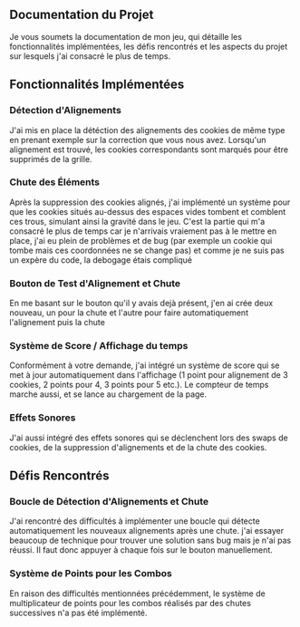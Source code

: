 ## Documentation du Projet

Je vous soumets la documentation de mon jeu, qui détaille les fonctionnalités implémentées, les défis rencontrés et les aspects du projet sur lesquels j'ai consacré le plus de temps.

## Fonctionnalités Implémentées

### Détection d'Alignements

J'ai mis en place la détéction des alignements des cookies de même type en prenant exemple sur la correction que vous nous avez. Lorsqu'un alignement est trouvé, les cookies correspondants sont marqués pour être supprimés de la grille.

### Chute des Éléments

Après la suppression des cookies alignés, j'ai implémenté un système pour que les cookies situés au-dessus des espaces vides tombent et comblent ces trous, simulant ainsi la gravité dans le jeu. C'est la partie qui m'a consacré le plus de temps car je n'arrivais vraiement pas à le mettre en place, j'ai eu plein de problèmes et de bug (par exemple un cookie qui tombe mais ces coordonnées ne se change pas) et comme je ne suis pas un expère du code, la debogage étais compliqué

### Bouton de Test d'Alignement et Chute

En me basant sur le bouton qu'il y avais dejà présent, j'en ai crée deux nouveau, un pour la chute et l'autre pour faire automatiquement l'alignement puis la chute

### Système de Score / Affichage du temps

Conformément à votre demande, j'ai intégré un système de score qui se met à jour automatiquement dans l'affichage (1 point pour alignement de 3 cookies, 2 points pour 4, 3 points pour 5 etc.).
Le compteur de temps marche aussi, et se lance au chargement de la page.

### Effets Sonores

J'ai aussi intégré des effets sonores qui se déclenchent lors des swaps de cookies, de la suppression d'alignements et de la chute des cookies.

## Défis Rencontrés

### Boucle de Détection d'Alignements et Chute

J'ai rencontré des difficultés à implémenter une boucle qui détecte automatiquement les nouveaux alignements après une chute. j'ai essayer beaucoup de technique pour trouver une solution sans bug mais je n'ai pas réussi. Il faut donc appuyer à chaque fois sur le bouton manuellement.

### Système de Points pour les Combos

En raison des difficultés mentionnées précédemment, le système de multiplicateur de points pour les combos réalisés par des chutes successives n'a pas été implémenté. 
